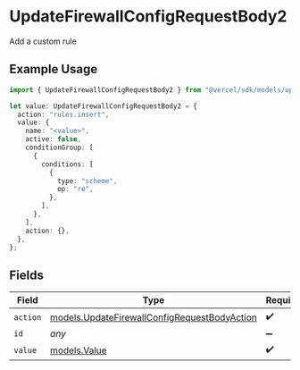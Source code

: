 # UpdateFirewallConfigRequestBody2

Add a custom rule

## Example Usage

```typescript
import { UpdateFirewallConfigRequestBody2 } from "@vercel/sdk/models/updatefirewallconfigop.js";

let value: UpdateFirewallConfigRequestBody2 = {
  action: "rules.insert",
  value: {
    name: "<value>",
    active: false,
    conditionGroup: [
      {
        conditions: [
          {
            type: "scheme",
            op: "re",
          },
        ],
      },
    ],
    action: {},
  },
};
```

## Fields

| Field                                                                                              | Type                                                                                               | Required                                                                                           | Description                                                                                        |
| -------------------------------------------------------------------------------------------------- | -------------------------------------------------------------------------------------------------- | -------------------------------------------------------------------------------------------------- | -------------------------------------------------------------------------------------------------- |
| `action`                                                                                           | [models.UpdateFirewallConfigRequestBodyAction](../models/updatefirewallconfigrequestbodyaction.md) | :heavy_check_mark:                                                                                 | N/A                                                                                                |
| `id`                                                                                               | *any*                                                                                              | :heavy_minus_sign:                                                                                 | N/A                                                                                                |
| `value`                                                                                            | [models.Value](../models/value.md)                                                                 | :heavy_check_mark:                                                                                 | N/A                                                                                                |